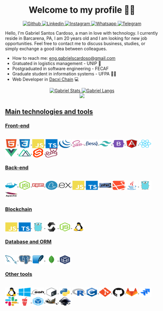 <h1 align="center">Welcome to my profile 🙋‍♂️</h1>

<p align="center">
  <a 
    href="https://github.com/eng-gabrielscardoso"
    target="_blank"
  >
    <img 
      src="https://img.shields.io/badge/GitHub-100000?style=for-the-badge&logo=github&logoColor=white"
      alt="Github"
      title="Github"
    >
  </a>
  <a href="https://www.linkedin.com/in/eng-gabrielscardoso/" target="_blank">
    <img
      src="https://img.shields.io/badge/LinkedIn-0077B5?style=for-the-badge&logo=linkedin&logoColor=white"
      alt="Linkedin"
      title="LinkedIn"
    >
  </a>
  <a href="https://www.linkedin.com/in/eng-gabrielscardoso/" target="_blank">
    <img
      src="https://img.shields.io/badge/Instagram-E4405F?style=for-the-badge&logo=instagram&logoColor=white" 
      alt="Instagram"
      title="Instagram"
    >
  </a>
  <a href="https://wa.me/message/SFETAGDRXGFND1" target="_blank">
    <img
      src="https://img.shields.io/badge/WhatsApp-25D366?style=for-the-badge&logo=whatsapp&logoColor=white"
      alt="Whatsapp"
      title="WhatsApp"
    >
  </a>
  <a href="https://t.me/enggabrielscardoso" target="_blank">
    <img
      src="https://img.shields.io/badge/Telegram-2CA5E0?style=for-the-badge&logo=telegram&logoColor=white"
      alt="Telegram"
      title="Telegram"
    >
  </a>
</p>

Hello, I'm Gabriel Santos Cardoso, a man in love with technology. I currently reside in Barcarena, PA, I am 20 years old and I am looking for new job opportunities. Feel free to contact me to discuss business, studies, or simply exchange a good idea between colleagues.

* How to reach me: eng.gabrielscardoso@gmail.com
* Gratuated in logistics management - UNIP 🚚
* Postgraduated in software engineering - FECAF
* Graduate student in information systems - UFPA 👨‍💻
* Web Developer in [Dacxi Chain](https://dacxi.com/home) 💻

<div align="center">
  <a href="https://github.com/eng-gabrielscardoso">
  <img
    src="https://github-readme-stats.vercel.app/api?username=eng-gabrielscardoso&show_icons=true&theme=dracula&include_all_commits=true&count_private=true"
    height="180em"
    title="Gabriel Stats"
  />
  <img
    src="https://github-readme-stats.vercel.app/api/top-langs/?username=eng-gabrielscardoso&layout=compact&langs_count=7&theme=dracula"
    height="180em"
    title="Gabriel Langs"
  />
</div>

<div align="center">
  <img src="https://github-readme-streak-stats.herokuapp.com?user=eng-gabrielscardoso&theme=dracula">
</div>

<!-- <div align="center">
  <img src="https://github-profile-trophy.vercel.app/?username=eng-gabrielscardoso&theme=dracula">
</div> -->

<!-- <div align="center">
  <img src="https://activity-graph.herokuapp.com/graph?username=eng-gabrielscardoso&theme=dracula">
</div> -->

## Main technologies and tools

### Front-end
<div style="display: inline_block"><br>
  <img
    align="center"
    alt="HTML"
    title="HTML"
    height="30"
    width="40"
    src="https://raw.githubusercontent.com/devicons/devicon/master/icons/html5/html5-original.svg"
  >
  <img
    align="center"
    alt="CSS"
    title="CSS"
    height="30"
    width="40"
    src="https://raw.githubusercontent.com/devicons/devicon/master/icons/css3/css3-original.svg"
  >
  <img
    align="center"
    alt="Js"
    title="Js"
    height="30"
    width="40"
    src="https://raw.githubusercontent.com/devicons/devicon/master/icons/javascript/javascript-plain.svg"
  >
  <img
    align="center"
    alt="Ts"
    title="Ts"
    height="30"
    width="40"
    src="https://raw.githubusercontent.com/devicons/devicon/master/icons/typescript/typescript-plain.svg"
  >
  <img
    align="center"
    alt="jQuery"
    title="jQuery"
    height="30"
    width="40"
    src="https://raw.githubusercontent.com/devicons/devicon/master/icons/jquery/jquery-plain.svg"
  >
  <img
    align="center"
    alt="Sass"
    title="Sass"
    height="30"
    width="40"
    src="https://raw.githubusercontent.com/devicons/devicon/master/icons/sass/sass-original.svg"
  >
  <img
    align="center"
    alt="Less"
    title="Less"
    height="30"
    width="40"
    src="https://raw.githubusercontent.com/devicons/devicon/master/icons/less/less-plain-wordmark.svg"
  >
  <img
    align="center"
    alt="Tailwind"
    title="Tailwind"
    height="30"
    width="40"
    src="https://raw.githubusercontent.com/devicons/devicon/master/icons/tailwindcss/tailwindcss-plain.svg"
  >
  <img
    align="center"
    alt="Bootstrap"
    title="Bootstrap"
    height="30"
    width="40"
    src="https://raw.githubusercontent.com/devicons/devicon/master/icons/bootstrap/bootstrap-plain.svg"
  >
  <img
    align="center"
    alt="AngularJs"
    title="AngularJs"
    height="30"
    width="40"
    src="https://raw.githubusercontent.com/devicons/devicon/master/icons/angularjs/angularjs-original.svg"
  >
  <img
    align="center"
    alt="React"
    title="React"
    height="30"
    width="40"
    src="https://raw.githubusercontent.com/devicons/devicon/master/icons/react/react-original.svg"
  >
  <img
    align="center"
    alt="VueJs"
    title="VueJs"
    height="30"
    width="40"
    src="https://raw.githubusercontent.com/devicons/devicon/master/icons/vuejs/vuejs-original.svg"
  >
  <img
    align="center"
    alt="NuxtJs"
    title="NuxtJs"
    height="30"
    width="40"
    src="https://raw.githubusercontent.com/devicons/devicon/master/icons/nuxtjs/nuxtjs-original.svg"
  >
  <img
    align="center"
    alt="Svelte"
    title="Svelte"
    height="30"
    width="40"
    src="https://raw.githubusercontent.com/devicons/devicon/master/icons/svelte/svelte-original.svg"
  >
  <img
    align="center"
    alt="Jest"
    title="Jest"
    height="30"
    width="40"
    src="https://raw.githubusercontent.com/devicons/devicon/master/icons/jest/jest-plain.svg"
  >
</div>

### Back-end
<div style="display: inline_block"><br>
  <img
    align="center"
    alt="Docker"
    title="Docker"
    height="30"
    width="40"
    src="https://raw.githubusercontent.com/devicons/devicon/master/icons/docker/docker-plain.svg"
  >
  <img
    align="center"
    alt="NodeJs"
    title="NodeJs"
    height="30"
    width="40"
    src="https://raw.githubusercontent.com/devicons/devicon/master/icons/nodejs/nodejs-original.svg"
  >
  <img
    align="center"
    alt="Npm"
    title="Npm"
    height="30"
    width="40"
    src="https://raw.githubusercontent.com/devicons/devicon/master/icons/npm/npm-original-wordmark.svg"
  >
  <img
    align="center"
    alt="Yarn"
    title="Yarn"
    height="30"
    width="40"
    src="https://raw.githubusercontent.com/devicons/devicon/master/icons/yarn/yarn-original.svg"
  >
  <img
    align="center"
    alt="ExpressJs"
    title="ExpressJs"
    height="30"
    width="40"
    src="https://raw.githubusercontent.com/devicons/devicon/master/icons/express/express-original.svg"
  >
  <img
    align="center"
    alt="Js"
    title="Js"
    height="30"
    width="40"
    src="https://raw.githubusercontent.com/devicons/devicon/master/icons/javascript/javascript-plain.svg"
  >
  <img
    align="center"
    alt="Ts"
    title="Ts"
    height="30"
    width="40"
    src="https://raw.githubusercontent.com/devicons/devicon/master/icons/typescript/typescript-plain.svg"
  >
  <img
    align="center"
    alt="Php"
    title="Php"
    height="30"
    width="40"
    src="https://raw.githubusercontent.com/devicons/devicon/master/icons/php/php-original.svg"
  >
  <img
    align="center"
    alt="Laravel"
    title="Laravel"
    height="30"
    width="40"
    src="https://raw.githubusercontent.com/devicons/devicon/master/icons/laravel/laravel-plain.svg"
  >
  <img
    align="center"
    alt="Java"
    title="Java"
    height="30"
    width="40"
    src="https://raw.githubusercontent.com/devicons/devicon/master/icons/java/java-original.svg"
  >
  <img
    align="center"
    alt="Go"
    title="Go"
    height="30"
    width="40"
    src="https://raw.githubusercontent.com/devicons/devicon/master/icons/go/go-original.svg"
  >
  <img
    align="center"
    alt="Apache"
    title="Apache"
    height="30"
    width="40"
    src="https://raw.githubusercontent.com/devicons/devicon/master/icons/apache/apache-original-wordmark.svg"
  >
</div>

### Blockchain

<div style="display: inline_block"><br>
  <img
    align="center"
    alt="Js"
    title="Js"
    height="30"
    width="40"
    src="https://raw.githubusercontent.com/devicons/devicon/master/icons/javascript/javascript-plain.svg"
  >
  <img
    align="center"
    alt="Ts"
    title="Ts"
    height="30"
    width="40"
    src="https://raw.githubusercontent.com/devicons/devicon/master/icons/typescript/typescript-plain.svg"
  >
  <img
    align="center"
    alt="Go"
    title="Go"
    height="30"
    width="40"
    src="https://raw.githubusercontent.com/devicons/devicon/master/icons/go/go-original.svg"
  >
  <img
    align="center"
    alt="Solidity"
    title="Solidity"
    height="30"
    width="40"
    src="https://raw.githubusercontent.com/devicons/devicon/master/icons/solidity/solidity-original.svg"
  >
  <img
    align="center"
    alt="NodeJs"
    title="NodeJs"
    height="30"
    width="40"
    src="https://raw.githubusercontent.com/devicons/devicon/master/icons/nodejs/nodejs-original.svg"
  >
  <img
    align="center"
    alt="Linux"
    title="Linux"
    height="30"
    width="40"
    src="https://raw.githubusercontent.com/devicons/devicon/master/icons/linux/linux-original.svg"
  >
</div>

### Database and ORM
<div style="display: inline_block"><br>
  <img
    align="center"
    alt="MySql"
    title="MySql"
    height="30"
    width="40"
    src="https://raw.githubusercontent.com/devicons/devicon/master/icons/mysql/mysql-original.svg"
  >
  <img
    align="center"
    alt="PostgreSql"
    title="PostgreSql"
    height="30"
    width="40"
    src="https://raw.githubusercontent.com/devicons/devicon/master/icons/postgresql/postgresql-original.svg"
  >
  <img
    align="center"
    alt="SQLite"
    title="SQLite"
    height="30"
    width="40"
    src="https://raw.githubusercontent.com/devicons/devicon/master/icons/sqlite/sqlite-original.svg"
  >
  <img
    align="center"
    alt="MongoDb"
    title="MongoDb"
    height="30"
    width="40"
    src="https://raw.githubusercontent.com/devicons/devicon/master/icons/mongodb/mongodb-original.svg"
  >
  <img
    align="center"
    alt="Sequelize"
    title="Sequelize"
    height="30"
    width="40"
    src="https://raw.githubusercontent.com/devicons/devicon/master/icons/sequelize/sequelize-plain.svg"
  >
</div>

### Other tools

<div style="display: inline_block"><br>
  <img
    align="center"
    alt="Linux"
    title="Linux"
    height="30"
    width="40"
    src="https://raw.githubusercontent.com/devicons/devicon/master/icons/linux/linux-original.svg"
  >
  <img
    align="center"
    alt="Windows"
    title="Windows"
    height="30"
    width="40"
    src="https://raw.githubusercontent.com/devicons/devicon/master/icons/windows8/windows8-original.svg"
  >
  <img
    align="center"
    alt="SSH"
    title="SSH"
    height="30"
    width="40"
    src="https://raw.githubusercontent.com/devicons/devicon/master/icons/ssh/ssh-original-wordmark.svg"
  >
  <img
    align="center"
    alt="Bash"
    title="Bash"
    height="30"
    width="40"
    src="https://raw.githubusercontent.com/devicons/devicon/master/icons/bash/bash-original.svg"
  >
  <img
    align="center"
    alt="Python"
    title="Python"
    height="30"
    width="40"
    src="https://raw.githubusercontent.com/devicons/devicon/master/icons/python/python-original.svg"
  >
  <img
    align="center"
    alt="R"
    title="R"
    height="30"
    width="40"
    src="https://raw.githubusercontent.com/devicons/devicon/master/icons/r/r-original.svg"
  >
  <img
    align="center"
    alt="C"
    title="C"
    height="30"
    width="40"
    src="https://raw.githubusercontent.com/devicons/devicon/master/icons/c/c-original.svg"
  >
  <img
    align="center"
    alt="Git"
    title="Git"
    height="30"
    width="40"
    src="https://raw.githubusercontent.com/devicons/devicon/master/icons/git/git-original.svg"
  >
  <img
    align="center"
    alt="Github"
    title="Github"
    height="30"
    width="40"
    src="https://raw.githubusercontent.com/devicons/devicon/master/icons/github/github-original.svg"
  >
  <img
    align="center"
    alt="Gitlab"
    title="Gitlab"
    height="30"
    width="40"
    src="https://raw.githubusercontent.com/devicons/devicon/master/icons/gitlab/gitlab-original.svg"
  >
  <img
    align="center"
    alt="Jira"
    title="Jira"
    height="30"
    width="40"
    src="https://raw.githubusercontent.com/devicons/devicon/master/icons/jira/jira-original.svg"
  >
  <img
    align="center"
    alt="Slack"
    title="Slack"
    height="30"
    width="40"
    src="https://raw.githubusercontent.com/devicons/devicon/master/icons/slack/slack-original.svg"
  >
  <img
    align="center"
    alt="Gulp"
    title="Gulp"
    height="30"
    width="40"
    src="https://raw.githubusercontent.com/devicons/devicon/master/icons/gulp/gulp-plain.svg"
  >
  <img
    align="center"
    alt="Webpack"
    title="Webpack"
    height="30"
    width="40"
    src="https://raw.githubusercontent.com/devicons/devicon/master/icons/webpack/webpack-original.svg"
  >
  <img
    align="center"
    alt="Gimp"
    title="Gimp"
    height="30"
    width="40"
    src="https://raw.githubusercontent.com/devicons/devicon/master/icons/gimp/gimp-original.svg"
  >
  <img
    align="center"
    alt="Inkscape"
    title="Inkscape"
    height="30"
    width="40"
    src="https://raw.githubusercontent.com/devicons/devicon/master/icons/inkscape/inkscape-original.svg"
  >
</div>
